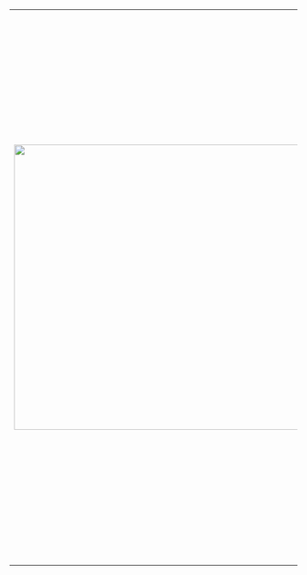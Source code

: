 <table>
<tr>
<td>

<img width="500" src="https://github-readme-stats.vercel.app/api?username=kabachuha&show_icons=true&count_private=true&layout=compact&hide_title=false&theme=transparent">

</td>
<td>
<div>
  <ul>
    <li>🚢 Software/ML Engineer at Huawei's "Hoah's Ark lab" 📚</li>
    <li>🔭 Bachelor in 🤓 Applied Math and Physics ⚛️</li>
    <li>🎓 Currently studying for a masters</li>
    <li>🌱 Participating in renewable energy (fusion) projects ⚡</li>
    <li>👷 ML and AI projects: Diffusion and AR-based models 🤗</li>
    <li>🪄 <a href="https://arxiv.org/search/cs?searchtype=author&query=Khrapov,+A"> My arXiv papers</a>; <a href="https://www.isca-archive.org/interspeech_2024/sadekova24_interspeech.pdf"> PitchFlow (InterSpeech 2024)</a> </li>
    <li>🐍 Skills in Python, C/C++, Lua and Java 🍵</li>
    <li>✏️ Love making digital and AI-assisted art projects 🤖</li>
    <li>💬 To contact me, send emails. Pronouns: he/him</li>
  </ul>
</div>
</td>
</tr>
</table>
